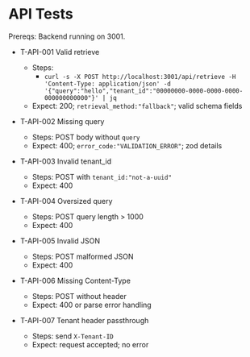 # API Tests

Prereqs: Backend running on 3001.

- T-API-001 Valid retrieve
  - Steps:
    - `curl -s -X POST http://localhost:3001/api/retrieve -H 'Content-Type: application/json' -d '{"query":"hello","tenant_id":"00000000-0000-0000-0000-000000000000"}' | jq`
  - Expect: 200; `retrieval_method:"fallback"`; valid schema fields

- T-API-002 Missing query
  - Steps: POST body without `query`
  - Expect: 400; `error_code:"VALIDATION_ERROR"`; zod details

- T-API-003 Invalid tenant_id
  - Steps: POST with `tenant_id:"not-a-uuid"`
  - Expect: 400

- T-API-004 Oversized query
  - Steps: POST query length > 1000
  - Expect: 400

- T-API-005 Invalid JSON
  - Steps: POST malformed JSON
  - Expect: 400

- T-API-006 Missing Content-Type
  - Steps: POST without header
  - Expect: 400 or parse error handling

- T-API-007 Tenant header passthrough
  - Steps: send `X-Tenant-ID`
  - Expect: request accepted; no error
